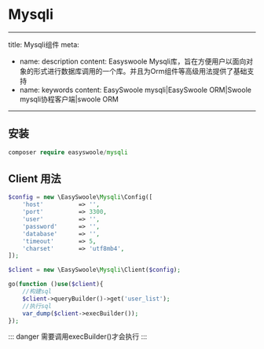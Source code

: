 # Mysqli

---
title: Mysqli组件
meta:
  - name: description
    content: Easyswoole Mysqli库，旨在方便用户以面向对象的形式进行数据库调用的一个库。并且为Orm组件等高级用法提供了基础支持
  - name: keywords
    content:  EasySwoole mysqli|EasySwoole ORM|Swoole mysqli协程客户端|swoole ORM
---


## 安装

```php
composer require easyswoole/mysqli
```

## Client 用法
```php
$config = new \EasySwoole\Mysqli\Config([
    'host'          => '',
    'port'          => 3300,
    'user'          => '',
    'password'      => '',
    'database'      => '',
    'timeout'       => 5,
    'charset'       => 'utf8mb4',
]);

$client = new \EasySwoole\Mysqli\Client($config);

go(function ()use($client){
    //构建sql
    $client->queryBuilder()->get('user_list');
    //执行sql
    var_dump($client->execBuilder());
});
```

::: danger
需要调用execBuilder()才会执行
:::
